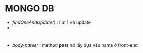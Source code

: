 # MONGO DB

- *findOneAndUpdate()* : tìm 1 và update 
-

# 
- *body-parser* : method **post** nó lấy dựa vào name ở front-end 
 